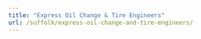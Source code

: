```yaml
---
title: "Express Oil Change & Tire Engineers"
url: /suffolk/express-oil-change-and-tire-engineers/
---
```

